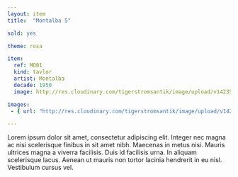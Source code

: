```yaml
---
layout: item
title:  "Montalba 5"

sold: yes

theme: rosa

item:
  ref: MO01
  kind: tavlor
  artist: Montalba
  decade: 1950
  image: http://res.cloudinary.com/tigerstromsantik/image/upload/v1423508177/Clara_Montalba_1_zmdso4.jpg

images: 
 - { url: "http://res.cloudinary.com/tigerstromsantik/image/upload/v1423508183/signatur_Montalba_i2l67o.jpg" }

---
```


Lorem ipsum dolor sit amet, consectetur adipiscing elit. Integer nec magna ac nisi scelerisque finibus in sit amet nibh. Maecenas in metus nisi. Mauris ultrices magna a viverra facilisis. Duis id facilisis urna. In aliquam scelerisque lacus. Aenean ut mauris non tortor lacinia hendrerit in eu nisl. Vestibulum cursus vel.
